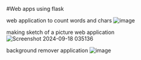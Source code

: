 #Web apps using flask


web application to count words and chars
![image](https://github.com/user-attachments/assets/752751c2-5e00-44c5-be3f-c0abf27432af)


making sketch of a picture web application
![Screenshot 2024-09-18 035136](https://github.com/user-attachments/assets/d08b535b-79a3-4540-981a-ca07bffd94d3)


background remover application
![image](https://github.com/user-attachments/assets/c968af39-8105-4879-8f79-3046032790d0)
